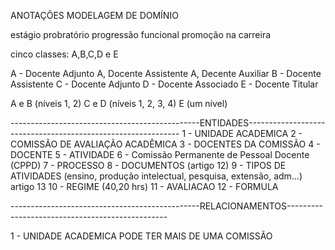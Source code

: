 ANOTAÇÕES MODELAGEM DE DOMÍNIO

estágio probratório
progressão funcional
promoção na carreira


cinco classes: A,B,C,D e E

  A - Docente Adjunto A, Docente Assistente A, Decente Auxiliar 
  B - Docente Assistente
  C - Docente Adjunto
  D - Docente Associado
  E - Docente Titular

 A e B (níveis 1, 2)
 C e D (níveis 1, 2, 3, 4)
 E (um nível)


-----------------------------------------------ENTIDADES-------------------------------------------------------------
1 - UNIDADE ACADEMICA
2 - COMISSÃO DE AVALIAÇÃO ACADÊMICA
3 - DOCENTES DA COMISSÃO
4 - DOCENTE
5 - ATIVIDADE
6 - Comissão Permanente de Pessoal Docente (CPPD)
7 - PROCESSO
8 - DOCUMENTOS (artigo 12)
9 - TIPOS DE ATIVIDADES (ensino, produção intelectual, pesquisa, extensão, adm…) artigo 13
10 - REGIME (40,20 hrs)
11 - AVALIACAO
12 - FORMULA

-----------------------------------------------RELACIONAMENTOS------------------------------------------------
  
1 - UNIDADE ACADEMICA PODE TER MAIS DE UMA COMISSÃO




